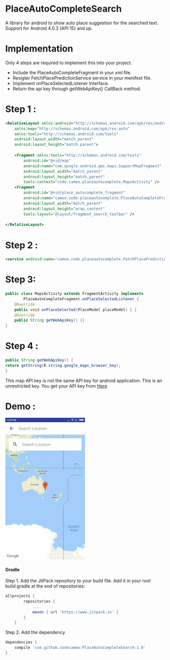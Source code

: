 # PlaceAutoCompleteSearch

A library for android to show auto place suggestion for the searched text. Support for Android 4.0.3 (API 15) and up.

# Implementation
Only 4 steps are required to implement this into your project.

- Include the PlaceAutoCompleteFragment in your xml file.
- Resigter FetchPlacePredictionService service in your menifest file.
- Implement onPlaceSelectedListener Interface.
- Return the api key through getWebApiKey() CallBack method.

# Step 1 :
```xml
<RelativeLayout xmlns:android="http://schemas.android.com/apk/res/android"
    xmlns:map="http://schemas.android.com/apk/res-auto"
    xmlns:tools="http://schemas.android.com/tools"
    android:layout_width="match_parent"
    android:layout_height="match_parent">

    <fragment xmlns:tools="http://schemas.android.com/tools"
        android:id="@+id/map"
        android:name="com.google.android.gms.maps.SupportMapFragment"
        android:layout_width="match_parent"
        android:layout_height="match_parent"
        tools:context="code.cameo.placeautocomplete.MapsActivity" />
    <fragment
        android:id="@+id/place_autocomplete_fragment"
        android:name="cameo.code.placeautocomplete.PlaceAutoCompleteFragment"
        android:layout_width="match_parent"
        android:layout_height="wrap_content"
        tools:layout="@layout/fragment_search_toolbar" />
    
</RelativeLayout>
```

# Step 2 :
```xml
<service android:name="cameo.code.placeautocomplete.FetchPlacePredictionService"/>
```

# Step 3: 
```java
public class MapsActivity extends FragmentActivity implements
        PlaceAutoCompleteFragment.onPlaceSelectedListener {
    @Override
    public void onPlaceSelected(PlaceModel placeModel) { }
    @Override
    public String getWebApiKey() {}
}
```

# Step 4 :
```java
public String getWebApiKey() {
return getString(R.string.google_maps_browser_key);
}
```
This map API key is not the same API key for android application. This is an unrestricted key. You get your API key from [Here](https://console.developers.google.com/apis/credentials)

# Demo :
<img src="screenshots/sample.gif" width="50%">

#### Gradle

Step 1. Add the JitPack repository to your build file. Add it in your root build.gradle at the end of repositories:

```groovy
allprojects {
		repositories {
			...
			maven { url 'https://www.jitpack.io' }
		}
	}
```

Step 2. Add the dependency
```groovy
dependencies {
	compile 'com.github.codecameo:PlaceAutoCompleteSearch:1.0'
}
```


